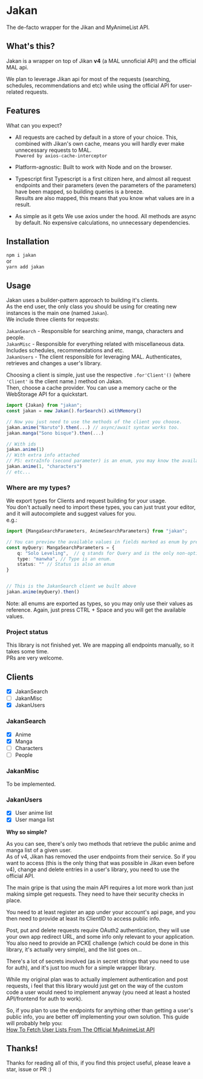 # Jakan
The de-facto wrapper for the Jikan and MyAnimeList API.

## What's this?
Jakan is a wrapper on top of Jikan **v4** (a MAL unnoficial API) and the official MAL api.  

We plan to leverage Jikan api for most of the requests (searching, schedules, recommendations and etc) 
while using the official API for user-related requests.

## Features
What can you expect?

- All requests are cached by default in a store of your choice. 
This, combined with Jikan's own cache, means you will hardly ever make unnecessary requests to MAL.  
`Powered by axios-cache-interceptor`


- Platform-agnostic: Built to work with Node and on the browser.


- Typescript first
Typescript is a first citizen here, and almost all request endpoints and their parameters 
(even the parameters of the parameters) have been mapped, so building queries is a breeze.  
Results are also mapped, this means that you know what values are in a result.  


- As simple as it gets
We use axios under the hood. All methods are async by default. No expensive calculations, no unnecessary dependencies.

## Installation
`npm i jakan`  
or  
`yarn add jakan`

## Usage

Jakan uses a builder-pattern approach to building it's clients.  
As the end user, the only class you should be using for creating new instances is the main one (named `Jakan`).  
We include three clients for requests:  


`JakanSearch` - Responsible for searching anime, manga, characters and people.  
`JakanMisc` - Responsible for everything related with miscellaneous data. Includes schedules, recommendations and etc.  
`JakanUsers` - The client responsible for leveraging MAL. Authenticates, retrieves and changes a user's library.  

Choosing a client is simple, just use the respective `.for'Client'()` (where `'Client'` is the client name.) method on Jakan.  
Then, choose a cache provider. You can use a memory cache or the WebStorage API for a quickstart.

```typescript
import {Jakan} from "jakan";
const jakan = new Jakan().forSearch().withMemory()

// Now you just need to use the methods of the client you choose.
jakan.anime("Naruto").then(...) // async/await syntax works too.
jakan.manga("Sono bisque").then(...) 

// With ids
jakan.anime(1)
// With extra info attached
// PS: extraInfo (second parameter) is an enum, you may know the available values by pressing CMD + Space (show auto-complete) in your editor.
jakan.anime(1, "characters")
// etc...
```

### Where are my types?
We export types for Clients and request building for your usage.  
You don't actually need to import these types, you can just trust your editor, and it will autocomplete and suggest values for you.  
e.g.:

```typescript
import {MangaSearchParameters, AnimeSearchParameters} from "jakan";

// You can preview the available values in fields marked as enum by pressing CTRL + SPACE (or equivalent) in your editor.
const myQuery: MangaSearchParameters = {
    q: "Solo Leveling",  // q stands for Query and is the only non-optional value.
    type: "manwha", // Type is an enum.
    status: "" // Status is also an enum
}


// This is the JakanSearch client we built above
jakan.anime(myQuery).then()
```

Note: all enums are exported as types, so you may only use their values as reference. Again, just press CTRL + Space and 
you will get the available values.

### Project status
This library is not finished yet. We are mapping all endpoints manually, so it takes some time.  
PRs are very welcome.

## Clients
- [x] JakanSearch
- [ ] JakanMisc
- [x] JakanUsers

### JakanSearch
- [x] Anime
- [x] Manga
- [ ] Characters
- [ ] People

### JakanMisc
To be implemented.


### JakanUsers
- [x] User anime list
- [x] User manga list

**Why so simple?**


As you can see, there's only two methods that retrieve the public anime and manga list of a given user.  
As of v4, Jikan has removed the user endpoints from their service. So if you want to access 
(this is the only thing that was possible in Jikan even before v4), change and delete entries in a user's library, 
you need to use the official API.  

The main gripe is that using the main API requires a lot more work than just making simple get requests. They need to have their security checks in place.  

You need to at least register an app under your account's api page, and you then need to provide at least its ClientID to access public info.  

Post, put and delete requests require OAuth2 authentication, they will use your own app redirect URL, and some info only relevant to your application.
You also need to provide an PCKE challenge (which could be done in this library, it's actually very simple), and the list goes on...  


There's a lot of secrets involved (as in secret strings that you need to use for auth), and it's just too much for a simple wrapper library.

While my original plan was to actually implement authentication and post requests, i feel that this library would just get on the way of the
custom code a user would need to implement anyway (you need at least a hosted API/frontend for auth to work).  

So, if you plan to use the endpoints for anything other than getting a user's public info, you are better off implementing your own solution.
This guide will probably help you:  
[How To Fetch User Lists From The Official MyAnimeList API](https://docs.google.com/document/d/1-6H-agSnqa8Mfmw802UYfGQrceIEnAaEh4uCXAPiX5A/edit#heading=h.pgt2v0q492o3)



## Thanks!
Thanks for reading all of this, if you find this project useful, please leave a star, issue or PR :)  


